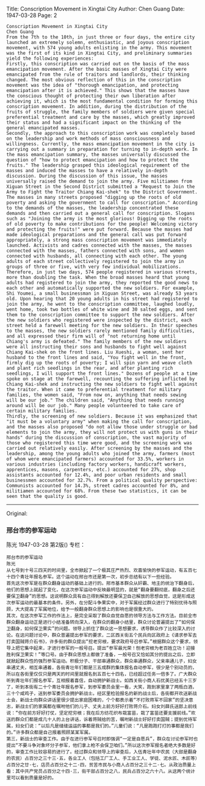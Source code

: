 Title: Conscription Movement in Xingtai City
Author: Chen Guang
Date: 1947-03-28
Page: 2

    Conscription Movement in Xingtai City
    Chen Guang
    From the 7th to the 10th, in just three or four days, the entire city launched an extremely solemn, enthusiastic, and joyous conscription movement, with 574 young adults enlisting in the army. This movement was the first of its kind in Xingtai City, and preliminary summaries yield the following experiences:
    Firstly, this conscription was carried out on the basis of the mass emancipation movement. After the basic masses of Xingtai City were emancipated from the rule of traitors and landlords, their thinking changed. The most obvious reflection of this in the conscription movement was the idea of "thorough emancipation, and protecting emancipation after it is achieved." This shows that the masses have the conscious thought of protecting their own liberation after achieving it, which is the most fundamental condition for forming this conscription movement. In addition, during the distribution of the fruits of struggle, the family members of soldiers were given special preferential treatment and care by the masses, which greatly improved their status and had a significant impact on the thinking of the general emancipated masses.
    Secondly, the approach to this conscription work was completely based on the leadership and work methods of mass consciousness and willingness. Currently, the mass emancipation movement in the city is carrying out a summary in preparation for turning to in-depth work. In the mass emancipation summary, the masses universally discussed the question of "how to protect emancipation and how to protect the fruits." The leadership grasped this ideological requirement of the masses and induced the masses to have a relatively in-depth discussion. During the discussion of this issue, the masses universally raised the demand to join the army. Five militiamen from Xiguan Street in the Second District submitted a "Request to Join the Army to Fight the Traitor Chiang Kai-shek" to the District Government. The masses in many streets proposed "digging up the roots of old poverty and asking the government to call for conscription." According to the demands of the masses, the leadership concentrated these demands and then carried out a general call for conscription. Slogans such as "Joining the army is the most glorious! Digging up the roots of old poverty to make contributions for the people! Welcoming victory and protecting the fruits!" were put forward. Because the masses had made ideological preparations and the general call was put forward appropriately, a strong mass conscription movement was immediately launched. Activists and cadres connected with the masses, the masses connected with the masses, fathers connected with sons, and women connected with husbands, all connecting with each other. The young adults of each street collectively registered to join the army in groups of three or five, with very few individual mobilizations. Therefore, in just two days, 574 people registered in various streets, more than doubling the task. When the broad masses heard that young adults had registered to join the army, they reported the good news to each other and automatically supported the new soldiers. For example, Shi Youmei, a small businessman in Xiguan Street, was already 53 years old. Upon hearing that 20 young adults in his street had registered to join the army, he went to the conscription committee, laughed loudly, went home, took two bottles of white wine and 30 salted eggs, and sent them to the conscription committee to support the new soldiers. After the new soldiers who registered were inspected by the district, each street held a farewell meeting for the new soldiers. In their speeches to the masses, the new soldiers rarely mentioned family difficulties, and all expressed their firm will of "not returning home until Chiang's army is defeated." The family members of the new soldiers were all instructing their sons and husbands to fight well against Chiang Kai-shek on the front lines. Liu Xueshi, a woman, sent her husband to the front lines and said, "You fight well in the front, firmly dig up the roots of poverty; I will spin yarn and weave cloth and plant rich seedlings in the rear, and after planting rich seedlings, I will support the front lines." Dozens of people at a time spoke on stage at the farewell, recounting the suffering inflicted by Chiang Kai-shek and instructing the new soldiers to fight well against the traitor. When it came to preferential treatment for military families, the women said, "From now on, anything that needs sewing will be our job." The children said, "Anything that needs running around will be our job." Many people volunteered to take care of certain military families.
    Thirdly, the screening of new soldiers. Because it was emphasized that "it must be a voluntary army" when making the call for conscription, and the masses also proposed "do not allow those under struggle or bad elements to join the army, they will not protect us with guns in their hands" during the discussion of conscription, the vast majority of those who registered this time were good, and the screening work was carried out relatively easily. After screening by the masses and the leadership, among the young adults who joined the army, farmers (most of whom were emancipated farmers) accounted for 33.5%, workers in various industries (including factory workers, handicraft workers, apprentices, masons, carpenters, etc.) accounted for 27%, shop assistants accounted for 12.4%, and poor urban residents and small businessmen accounted for 32.7%. From a political quality perspective: Communists accounted for 14.3%, street cadres accounted for 8%, and militiamen accounted for 68%. From these two statistics, it can be seen that the quality is good.



<hr /> 

Original: 


### 邢台市的参军运动
陈光
1947-03-28
第2版()
专栏：

    邢台市的参军运动
    陈光
    从七号到十号三四天的时间里，全市掀起了一个极其庄严热烈、欢喜愉快的参军运动，有五百七十四个青壮年报名参军。这个运动在邢台市还是第一次，初步总结有以下一些经验。
    首先这次参军是在群众翻身运动的基础上进行的。邢市基本群众从奸霸、地主的统治下翻身后，他们的思想上就起了变化，在这次参军运动中反映最明显的，就是“翻身要翻彻底，翻身之后还要保卫翻身”的思想。这说明群众具有自己得到解放还要保卫自己解放的思想自觉，这是形成这次参军运动的最基本的条件。另外，在分配斗争果实中，对于军属经过群众进行了特别优待与照顾，大大提高了军属地位，给予一般翻身群众思想上的影响也是很重大的。
    其次，在这次参军工作的作法上，是完全采取了群众自觉自愿的领导方法与工作方法。目前全市群众翻身运动正是进行小结准备转向深入，在群众的翻身小结里，群众讨论普遍提出了“如何保卫翻身，如何保卫果实”的问题。领导上抓住了群众这一思想要求，诱导群众作了比较深入的讨论。在这问题讨论中，群众普遍提出参军的要求，二区西关街五个民兵向区政府上《请求参军去打卖国贼蒋介石书》，许多街的群众提出“挖老穷根，要求政府号召参军。”根据群众这个要求，领导上把它集中起来，才进行参军的一般号召。提出“参军最光荣！刨老穷根为老百姓立功！迎接胜利保卫果实！”等口号。由于群众思想上都做了准备，一般号召又恰如其分的提出之后，立即就掀起群众性的强烈参军运动。积极分子、干部串通群众，群众串通群众，父亲串通儿子，妇女串通丈夫，相互串通着，各街青壮年们都是三五成群的集体报名自动参军，很少是个别动员的，所以在各街里仅仅只是两天的时间里就报名到五百七十四名，已经超过任务一倍多了。广大群众听到青壮年们报名参军，互相报着喜信，自动拥护新战士。如西关街小商人石优美已经五十三岁了，听到本街有二十个青壮年报名参军，到参军委员会里一看，大笑，跑到家里拿了两瓶白酒，三十个咸鸡子，送到参军委员会拥护新战士。经区里检验报名的新的战士后，各街都开欢送新战士会，新战士向群众讲话里很少提出家庭困难的，个个都表示着“不打败蒋军不回家”的坚决意志，新战士们的家属都在嘱咐他们的儿子、丈夫上前方好好打败蒋介石。妇女刘薛氏送郎上前线说：“你在前方好好打仗，坚定挖穷根；我在后方纺花织布栽富苗，栽了富苗还要支援前线。”欢送的群众们都是成几十人的上台讲话，诉着蒋贼给的苦，嘱咐新战士好好打卖国贼；提到优待军属，妇女们说：“以后凡是缝缝运运的事都是我们的。”儿童们说：“凡是跑跑打打的事都是我们的。”许多群众都是自己报着照顾某某军属。
    第三，新战士的审查工作。由于在进行参军号召时即强调“一定是自愿兵”，群众在讨论参军时也提出“不要斗争对象坏分子参军，他们拿上枪不会保卫咱们。”所以这次参军报名者绝大多数是好的，审查工作比较容易的进行了。经过群众和领导上的审查后，入伍青壮年中农民（大部是翻身的农民）占百分之三十三·五，各业工人（包括工厂工人、手工业工人、学徒、泥水匠、木匠等）占百分之廿·七，店员占百分之十二·四，贫苦市民与小商人占百分之三十二·七。从政治质量上看：其中共产党员占百分之十四·三，街干部占百分之八，民兵占百分之六十八。从这两个统计里可以看到质量是好的。
